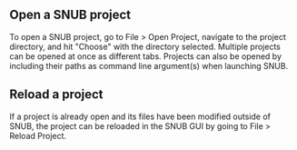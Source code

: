 ## Open a SNUB project

To open a SNUB project, go to File > Open Project, navigate to the project directory, and hit "Choose" with the directory selected. Multiple projects can be opened at once as different tabs. Projects can also be opened by including their paths as command line argument(s) when launching SNUB.

## Reload a project

If a project is already open and its files have been modified outside of SNUB, the project can be reloaded in the SNUB GUI by going to File > Reload Project.
